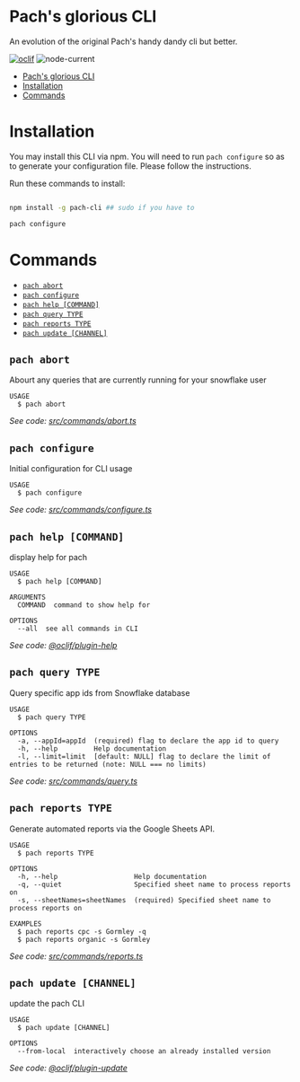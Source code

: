 # Pach's glorious CLI

An evolution of the original Pach's handy dandy cli but better.

[![oclif](https://img.shields.io/badge/cli-oclif-brightgreen.svg)](https://oclif.io)
![node-current](https://img.shields.io/node/v/pach-cli)

<!-- toc -->
* [Pach's glorious CLI](#pachs-glorious-cli)
* [Installation](#installation)
* [Commands](#commands)
<!-- tocstop -->

# Installation

You may install this CLI via npm. You will need to run `pach configure` so
as to generate your configuration file. Please follow the instructions.

Run these commands to install:

```bash

npm install -g pach-cli ## sudo if you have to

pach configure

```

# Commands

<!-- commands -->
* [`pach abort`](#pach-abort)
* [`pach configure`](#pach-configure)
* [`pach help [COMMAND]`](#pach-help-command)
* [`pach query TYPE`](#pach-query-type)
* [`pach reports TYPE`](#pach-reports-type)
* [`pach update [CHANNEL]`](#pach-update-channel)

## `pach abort`

Abourt any queries that are currently running for your snowflake user

```
USAGE
  $ pach abort
```

_See code: [src/commands/abort.ts](https://github.com/pacholoamit/pach-s-glorious-cli/blob/v2.11.0/src/commands/abort.ts)_

## `pach configure`

Initial configuration for CLI usage

```
USAGE
  $ pach configure
```

_See code: [src/commands/configure.ts](https://github.com/pacholoamit/pach-s-glorious-cli/blob/v2.11.0/src/commands/configure.ts)_

## `pach help [COMMAND]`

display help for pach

```
USAGE
  $ pach help [COMMAND]

ARGUMENTS
  COMMAND  command to show help for

OPTIONS
  --all  see all commands in CLI
```

_See code: [@oclif/plugin-help](https://github.com/oclif/plugin-help/blob/v3.2.2/src/commands/help.ts)_

## `pach query TYPE`

Query specific app ids from Snowflake database

```
USAGE
  $ pach query TYPE

OPTIONS
  -a, --appId=appId  (required) flag to declare the app id to query
  -h, --help         Help documentation
  -l, --limit=limit  [default: NULL] flag to declare the limit of entries to be returned (note: NULL === no limits)
```

_See code: [src/commands/query.ts](https://github.com/pacholoamit/pach-s-glorious-cli/blob/v2.11.0/src/commands/query.ts)_

## `pach reports TYPE`

Generate automated reports via the Google Sheets API.

```
USAGE
  $ pach reports TYPE

OPTIONS
  -h, --help                   Help documentation
  -q, --quiet                  Specified sheet name to process reports on
  -s, --sheetNames=sheetNames  (required) Specified sheet name to process reports on

EXAMPLES
  $ pach reports cpc -s Gormley -q
  $ pach reports organic -s Gormley
```

_See code: [src/commands/reports.ts](https://github.com/pacholoamit/pach-s-glorious-cli/blob/v2.11.0/src/commands/reports.ts)_

## `pach update [CHANNEL]`

update the pach CLI

```
USAGE
  $ pach update [CHANNEL]

OPTIONS
  --from-local  interactively choose an already installed version
```

_See code: [@oclif/plugin-update](https://github.com/oclif/plugin-update/blob/v1.5.0/src/commands/update.ts)_
<!-- commandsstop -->
